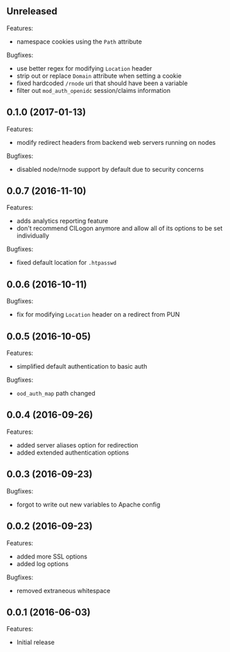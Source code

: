 ## Unreleased

Features:

  - namespace cookies using the `Path` attribute

Bugfixes:

  - use better regex for modifying `Location` header
  - strip out or replace `Domain` attribute when setting a cookie
  - fixed hardcoded `/rnode` uri that should have been a variable
  - filter out `mod_auth_openidc` session/claims information

## 0.1.0 (2017-01-13)

Features:

  - modify redirect headers from backend web servers running on nodes

Bugfixes:

  - disabled node/rnode support by default due to security concerns

## 0.0.7 (2016-11-10)

Features:

  - adds analytics reporting feature
  - don't recommend CILogon anymore and allow all of its options to be set
    individually

Bugfixes:

  - fixed default location for `.htpasswd`

## 0.0.6 (2016-10-11)

Bugfixes:

  - fix for modifying `Location` header on a redirect from PUN

## 0.0.5 (2016-10-05)

Features:

  - simplified default authentication to basic auth

Bugfixes:

  - `ood_auth_map` path changed

## 0.0.4 (2016-09-26)

Features:

  - added server aliases option for redirection
  - added extended authentication options

## 0.0.3 (2016-09-23)

Bugfixes:

  - forgot to write out new variables to Apache config

## 0.0.2 (2016-09-23)

Features:

  - added more SSL options
  - added log options

Bugfixes:

  - removed extraneous whitespace

## 0.0.1 (2016-06-03)

Features:

  - Initial release
